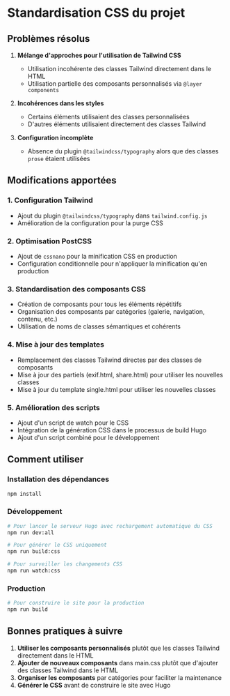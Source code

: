 # Standardisation CSS du projet

## Problèmes résolus

1. **Mélange d'approches pour l'utilisation de Tailwind CSS**
   - Utilisation incohérente des classes Tailwind directement dans le HTML
   - Utilisation partielle des composants personnalisés via `@layer components`

2. **Incohérences dans les styles**
   - Certains éléments utilisaient des classes personnalisées
   - D'autres éléments utilisaient directement des classes Tailwind

3. **Configuration incomplète**
   - Absence du plugin `@tailwindcss/typography` alors que des classes `prose` étaient utilisées

## Modifications apportées

### 1. Configuration Tailwind

- Ajout du plugin `@tailwindcss/typography` dans `tailwind.config.js`
- Amélioration de la configuration pour la purge CSS

### 2. Optimisation PostCSS

- Ajout de `cssnano` pour la minification CSS en production
- Configuration conditionnelle pour n'appliquer la minification qu'en production

### 3. Standardisation des composants CSS

- Création de composants pour tous les éléments répétitifs
- Organisation des composants par catégories (galerie, navigation, contenu, etc.)
- Utilisation de noms de classes sémantiques et cohérents

### 4. Mise à jour des templates

- Remplacement des classes Tailwind directes par des classes de composants
- Mise à jour des partiels (exif.html, share.html) pour utiliser les nouvelles classes
- Mise à jour du template single.html pour utiliser les nouvelles classes

### 5. Amélioration des scripts

- Ajout d'un script de watch pour le CSS
- Intégration de la génération CSS dans le processus de build Hugo
- Ajout d'un script combiné pour le développement

## Comment utiliser

### Installation des dépendances

```bash
npm install
```

### Développement

```bash
# Pour lancer le serveur Hugo avec rechargement automatique du CSS
npm run dev:all

# Pour générer le CSS uniquement
npm run build:css

# Pour surveiller les changements CSS
npm run watch:css
```

### Production

```bash
# Pour construire le site pour la production
npm run build
```

## Bonnes pratiques à suivre

1. **Utiliser les composants personnalisés** plutôt que les classes Tailwind directement dans le HTML
2. **Ajouter de nouveaux composants** dans main.css plutôt que d'ajouter des classes Tailwind dans le HTML
3. **Organiser les composants** par catégories pour faciliter la maintenance
4. **Générer le CSS** avant de construire le site avec Hugo
